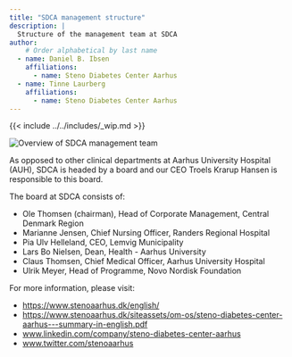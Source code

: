 ```yaml
---
title: "SDCA management structure"
description: |
  Structure of the management team at SDCA
author:
    # Order alphabetical by last name
  - name: Daniel B. Ibsen
    affiliations: 
      - name: Steno Diabetes Center Aarhus
  - name: Tinne Laurberg
    affiliations: 
      - name: Steno Diabetes Center Aarhus
---
```


{{< include ../../includes/_wip.md >}}

![Overview of SDCA management
team](../../images/sdca-management-structure.jpg)

As opposed to other clinical departments at Aarhus University Hospital
(AUH), SDCA is headed by a board and our CEO Troels Krarup Hansen is
responsible to this board.

The board at SDCA consists of:

-   Ole Thomsen (chairman), Head of Corporate Management, Central
    Denmark Region
-   Marianne Jensen, Chief Nursing Officer, Randers Regional Hospital
-   Pia Ulv Helleland, CEO, Lemvig Municipality
-   Lars Bo Nielsen, Dean, Health - Aarhus University
-   Claus Thomsen, Chief Medical Officer, Aarhus University Hospital
-   Ulrik Meyer, Head of Programme, Novo Nordisk Foundation

For more information, please visit:

-   https://www.stenoaarhus.dk/english/
-   https://www.stenoaarhus.dk/siteassets/om-os/steno-diabetes-center-aarhus---summary-in-english.pdf
-   www.linkedin.com/company/steno-diabetes-center-aarhus
-   www.twitter.com/stenoaarhus
